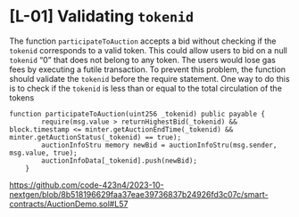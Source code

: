 
# [L-01] Validating ``tokenid``

The function ``participateToAuction`` accepts a bid without checking if the ``tokenid`` corresponds to a valid token. This could allow users to bid on a null ``tokenid`` “0” that does not belong to any token. The users would lose gas fees by executing a futile transaction. To prevent this problem, the function should validate the ``tokenid`` before the require statement. One way to do this is to check if the ``tokenid`` is less than or equal to the total circulation of the tokens

```
function participateToAuction(uint256 _tokenid) public payable {
        require(msg.value > returnHighestBid(_tokenid) && block.timestamp <= minter.getAuctionEndTime(_tokenid) && minter.getAuctionStatus(_tokenid) == true);
        auctionInfoStru memory newBid = auctionInfoStru(msg.sender, msg.value, true);
        auctionInfoData[_tokenid].push(newBid);
    }
```
https://github.com/code-423n4/2023-10-nextgen/blob/8b518196629faa37eae39736837b24926fd3c07c/smart-contracts/AuctionDemo.sol#L57

